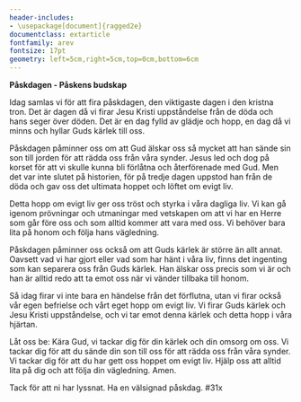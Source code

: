 ```yaml
---
header-includes:
- \usepackage[document]{ragged2e}
documentclass: extarticle
fontfamily: arev
fontsize: 17pt
geometry: left=5cm,right=5cm,top=0cm,bottom=6cm
---
```


**Påskdagen - Påskens budskap**

 Idag samlas vi för att fira påskdagen, den viktigaste dagen i den kristna tron. Det är dagen då vi firar Jesu Kristi uppståndelse från de döda och hans seger över döden. Det är en dag fylld av glädje och hopp, en dag då vi minns och hyllar Guds kärlek till oss.

Påskdagen påminner oss om att Gud älskar oss så mycket att han sände sin son till jorden för att rädda oss från våra synder. Jesus led och dog på korset för att vi skulle kunna bli förlåtna och återförenade med Gud. Men det var inte slutet på historien, för på tredje dagen uppstod han från de döda och gav oss det ultimata hoppet och löftet om evigt liv.

Detta hopp om evigt liv ger oss tröst och styrka i våra dagliga liv. Vi kan gå igenom prövningar och utmaningar med vetskapen om att vi har en Herre som går före oss och som alltid kommer att vara med oss. Vi behöver bara lita på honom och följa hans vägledning.

Påskdagen påminner oss också om att Guds kärlek är större än allt annat. Oavsett vad vi har gjort eller vad som har hänt i våra liv, finns det ingenting som kan separera oss från Guds kärlek. Han älskar oss precis som vi är och han är alltid redo att ta emot oss när vi vänder tillbaka till honom.

Så idag firar vi inte bara en händelse från det förflutna, utan vi firar också vår egen befrielse och vårt eget hopp om evigt liv. Vi firar Guds kärlek och Jesu Kristi uppståndelse, och vi tar emot denna kärlek och detta hopp i våra hjärtan.

Låt oss be: Kära Gud, vi tackar dig för din kärlek och din omsorg om oss. Vi tackar dig för att du sände din son till oss för att rädda oss från våra synder. Vi tackar dig för att du har gett oss hoppet om evigt liv. Hjälp oss att alltid lita på dig och att följa din vägledning. Amen.

Tack för att ni har lyssnat. Ha en välsignad påskdag.
#31x
